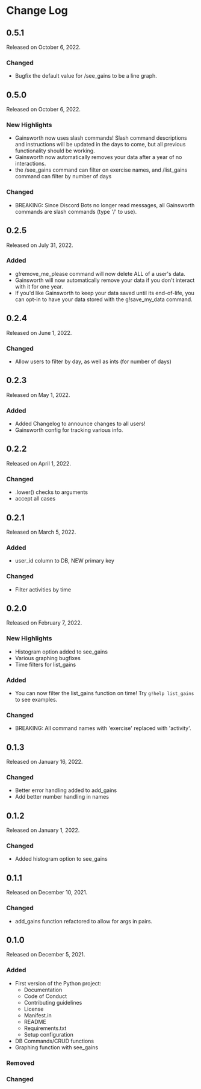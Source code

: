 # Change Log


## 0.5.1

Released on October 6, 2022.

### Changed

* Bugfix the default value for /see_gains to be a line graph.

## 0.5.0

Released on October 6, 2022.

### New Highlights

* Gainsworth now uses slash commands! Slash command descriptions and instructions will be updated in the days to come, but all previous functionality should be working.
* Gainsworth now automatically removes your data after a year of no interactions.
* the /see_gains command can filter on exercise names, and /list_gains command can filter by number of days

### Changed

* BREAKING: Since Discord Bots no longer read messages, all Gainsworth commands are slash commands (type '/' to use).


## 0.2.5

Released on July 31, 2022.

### Added

* g!remove_me_please command will now delete ALL of a user's data.
* Gainsworth will now automatically remove your data if you don't interact with it for one year.
* If you'd like Gainsworth to keep your data saved until its end-of-life, you can opt-in to have your data stored with the g!save_my_data command.


## 0.2.4

Released on June 1, 2022.

### Changed

* Allow users to filter by day, as well as ints (for number of days)


## 0.2.3

Released on May 1, 2022.

### Added

* Added Changelog to announce changes to all users!
* Gainsworth config for tracking various info.


## 0.2.2

Released on April 1, 2022.

### Changed

* .lower() checks to arguments 
* accept all cases


## 0.2.1

Released on March 5, 2022.

### Added

* user_id column to DB, NEW primary key

### Changed

* Filter activities by time


## 0.2.0

Released on February 7, 2022.

### New Highlights

* Histogram option added to see_gains
* Various graphing bugfixes
* Time filters for list_gains

### Added

* You can now filter the list_gains function on time! Try `g!help list_gains` to see examples.

### Changed

* BREAKING: All command names with 'exercise' replaced with 'activity'.


## 0.1.3

Released on January 16, 2022.

### Changed

* Better error handling added to add_gains
* Add better number handling in names


## 0.1.2

Released on January 1, 2022.

### Changed

* Added histogram option to see_gains


## 0.1.1

Released on December 10, 2021.

### Changed

* add_gains function refactored to allow for args in pairs.


## 0.1.0

Released on December 5, 2021.

### Added

* First version of the Python project:
	- Documentation
	- Code of Conduct
	- Contributing guidelines
	- License
	- Manifest.in
	- README
	- Requirements.txt
	- Setup configuration
* DB Commands/CRUD functions
* Graphing function with see_gains

### Removed

### Changed

